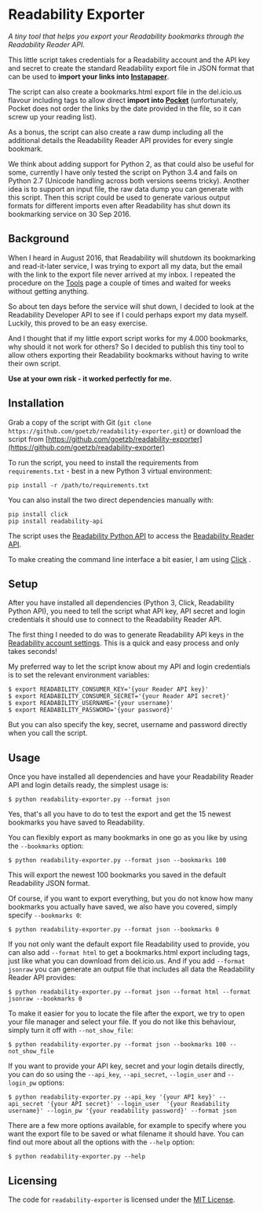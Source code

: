 # Readability Exporter
*A tiny tool that helps you export your Readability bookmarks through the 
Readability Reader API.*

This little script takes credentials for a Readability account and the 
API key and secret to create the standard Readability export file in 
JSON format that can be used to **import your links into 
[Instapaper](https://www.instapaper.com/)**. 

The script can also create a bookmarks.html export file in the del.icio.us 
flavour including tags to allow direct **import into 
[Pocket](https://getpocket.com/)** (unfortunately, Pocket does not order the 
links by the date provided in the file, so it can screw up your reading list). 

As a bonus, the script can also create a raw dump including all the additional 
details the Readability Reader API provides for every single bookmark.

We think about adding support for Python 2, as that could also be useful for 
some, currently I have only tested the script on Python 3.4 and fails on 
Python 2.7 (Unicode handling across both versions seems tricky). 
Another idea is to support an input file, the raw data dump you can generate 
with this script. Then this script could be used to generate various output 
formats for different imports even after Readability has shut down its 
bookmarking service on 30 Sep 2016.

## Background
When I heard in August 2016, that Readability will shutdown its bookmarking 
and read-it-later service, I was trying to export all my data, but the email 
with the link to the export file never arrived at my inbox. I repeated the 
procedure on the [Tools](https://readability.com/tools/) page a couple of 
times and waited for weeks without getting anything.

So about ten days before the service will shut down, I decided to look at the 
Readability Developer API to see if I could perhaps export my data myself. 
Luckily, this proved to be an easy exercise.

And I thought that if my little export script works for my 4.000 bookmarks, 
why should it not work for others? So I decided to publish this tiny tool 
to allow others exporting their Readability bookmarks without having to 
write their own script. 

**Use at your own risk - it worked perfectly for me.** 

## Installation
Grab a copy of the script with Git 
(`git clone https://github.com/goetzb/readability-exporter.git`) or download the 
script from [https://github.com/goetzb/readability-exporter](https://github.com/goetzb/readability-exporter)

To run the script, you need to install the requirements from `requirements.txt` - 
best in a new Python 3 virtual environment:
```shell
pip install -r /path/to/requirements.txt
```

You can also install the two direct dependencies manually with:
```shell
pip install click
pip install readability-api
```

The script uses the [Readability Python API](https://readability-python-library.readthedocs.io/en/latest/index.html) 
to access the [Readability Reader API](https://www.readability.com/developers/api/reader). 

To make creating the command line interface a bit easier, I am using [Click](http://click.pocoo.org/6/) .

## Setup
After you have installed all dependencies (Python 3, Click, Readability Python 
API), you need to tell the script what API key, API secret and login 
credentials it should use to connect to the Readability Reader API.

The first thing I needed to do was to generate Readability API keys in the 
[Readability account settings](https://readability.com/settings/account). This 
is a quick and easy process and only takes seconds! 

My preferred way to let the script know about my API and login credentials is 
to set the relevant environment variables: 
```shell
$ export READABILITY_CONSUMER_KEY='{your Reader API key}'
$ export READABILITY_CONSUMER_SECRET='{your Reader API secret}'
$ export READABILITY_USERNAME='{your username}'
$ export READABILITY_PASSWORD='{your password}'
```

But you can also specify the key, secret, username and password directly when 
you call the script.

## Usage
Once you have installed all dependencies and have your Readability Reader API 
and login details ready, the simplest usage is:
```shell
$ python readability-exporter.py --format json
```

Yes, that's all you have to do to test the export and get the 15 newest 
bookmarks you have saved to Readability.

You can flexibly export as many bookmarks in one go as you like by using the 
`--bookmarks` option:
```shell
$ python readability-exporter.py --format json --bookmarks 100
```
 
This  will export the newest 100 bookmarks you saved in the default 
Readability JSON format. 

Of course, if you want to export everything, but you do not know how many 
bookmarks you actually have saved, we also have you covered, simply specify 
`--bookmarks 0`:
```shell
$ python readability-exporter.py --format json --bookmarks 0
```

If you not only want the default export file Readability used to provide, you 
can also add `--format html` to get a bookmarks.html export including tags, 
just like what you can download from del.icio.us. 
And if you add `--format jsonraw` you can generate an output file that includes 
all data the Readability Reader API provides: 
```shell
$ python readability-exporter.py --format json --format html --format jsonraw --bookmarks 0
```

To make it easier for you to locate the file after the export, we try to open 
your file manager and select your file. If you do not like this behaviour, 
simply turn it off with `--not_show_file`:
```shell
$ python readability-exporter.py --format json --bookmarks 100 --not_show_file
```

If you want to provide your API key, secret and your login details directly, 
you can do so using the `--api_key`, `--api_secret`, `--login_user` and 
`--login_pw` options:
```shell
$ python readability-exporter.py --api_key '{your API key}' --api_secret '{your API secret}' --login_user  '{your Readability username}' --login_pw '{your readability password}' --format json
```

There are a few more options available, for example to specify where you want 
the export file to be saved or what filename it should have. You can find out 
 more about all the options with the `--help` option:
```shell
$ python readability-exporter.py --help
```

## Licensing
The code for `readability-exporter` is licensed under the 
[MIT License](http://opensource.org/licenses/MIT).
